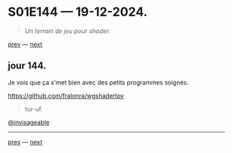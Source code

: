 # S01E144 — 19-12-2024.

> *Un terrain de jeu pour shader.*

[prev](S01E143-18-12-2024.md) — [next](S01E01-29-07-2024.md)     

## jour 144.

Je vois que ça s'met bien avec des petits programmes soignés.

https://github.com/fralonra/wgshadertoy

> tur-uf.

[@invisageable](https://twitter.com/invisageable)   

---

[prev](S01E143-18-12-2024.md) — [next](S01E01-29-07-2024.md)   
